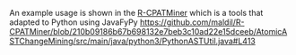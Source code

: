 An example usage is shown in the [R-CPATMiner](https://github.com/maldil/R-CPATMiner/) which is a tools that adapted to Python using JavaFyPy
https://github.com/maldil/R-CPATMiner/blob/210b09186b67b698132e7beb3c10ad22e15dceeb/AtomicASTChangeMining/src/main/java/python3/PythonASTUtil.java#L413
